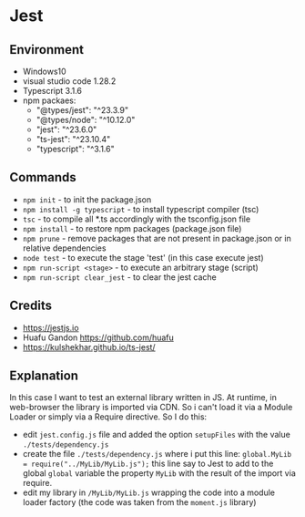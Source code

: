 Jest
=====

Environment
-----------

- Windows10
- visual studio code 1.28.2
- Typescript 3.1.6
- npm packaes:
    - "@types/jest": "^23.3.9"
    - "@types/node": "^10.12.0"
    - "jest": "^23.6.0"
    - "ts-jest": "^23.10.4"
    - "typescript": "^3.1.6"

Commands
--------

- `npm init`   - to init the package.json
- `npm install -g typescript`   - to install typescript compiler (tsc)
- `tsc`   - to compile all *.ts accordingly with the tsconfig.json file
- `npm install`   - to restore npm packages (package.json file)
- `npm prune`   - remove packages that are not present in package.json or in relative dependencies
- `node test`  - to execute the stage 'test' (in this case execute jest)
- `npm run-script <stage>` - to execute an arbitrary stage (script)
- `npm run-script clear_jest` - to clear  the jest cache

Credits
-------

- https://jestjs.io
- Huafu Gandon https://github.com/huafu
- https://kulshekhar.github.io/ts-jest/

Explanation
-----------
In this case I want to test an external library written in JS.
At runtime, in web-browser the library is imported via CDN.
So i can't load it via a Module Loader or simply via a Require directive.
So I do this:
- edit `jest.config.js` file and added the option `setupFiles` with the value `./tests/dependency.js`
- create the file `./tests/dependency.js` where i put this line: `global.MyLib = require("../MyLib/MyLib.js");`
  this line say to Jest to add to the global  `global` variable the property `MyLib` with the result of the import via require.
- edit my library in `/MyLib/MyLib.js` wrapping the code into a module loader factory (the code was taken from the `moment.js` library)

